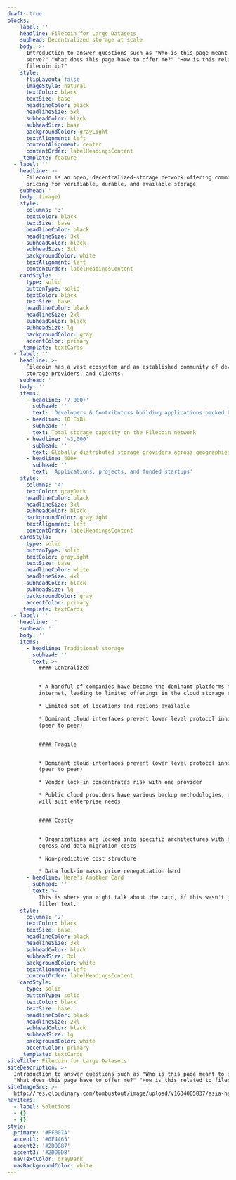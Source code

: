 ```yaml
---
draft: true
blocks:
  - label: ''
    headline: Filecoin for Large Datasets
    subhead: Decentralized storage at scale
    body: >-
      Introduction to answer questions such as "Who is this page meant to
      serve?" "What does this page have to offer me?" "How is this related to
      filecoin.io?"
    style:
      flipLayout: false
      imageStyle: natural
      textColor: black
      textSize: base
      headlineColor: black
      headlineSize: 5xl
      subheadColor: black
      subheadSize: base
      backgroundColor: grayLight
      textAlignment: left
      contentAlignment: center
      contentOrder: labelHeadingsContent
    _template: feature
  - label: ''
    headline: >-
      Filecoin is an open, decentralized-storage network offering commoditized
      pricing for verifiable, durable, and available storage
    subhead: ''
    body: (image)
    style:
      columns: '3'
      textColor: black
      textSize: base
      headlineColor: black
      headlineSize: 3xl
      subheadColor: black
      subheadSize: 3xl
      backgroundColor: white
      textAlignment: left
      contentOrder: labelHeadingsContent
    cardStyle:
      type: solid
      buttonType: solid
      textColor: black
      textSize: base
      headlineColor: black
      headlineSize: 2xl
      subheadColor: black
      subheadSize: lg
      backgroundColor: gray
      accentColor: primary
    _template: textCards
  - label: ''
    headline: >-
      Filecoin has a vast ecosystem and an established community of developers,
      storage providers, and clients.
    subhead: ''
    body: ''
    items:
      - headline: '7,000+'
        subhead: ''
        text: 'Developers & Contributors building applications backed by Filecoin '
      - headline: 10 EiB+
        subhead: ''
        text: Total storage capacity on the Filecoin network
      - headline: '~3,000'
        subhead: ''
        text: Globally distributed storage providers across geographies
      - headline: 400+
        subhead: ''
        text: 'Applications, projects, and funded startups'
    style:
      columns: '4'
      textColor: grayDark
      headlineColor: black
      headlineSize: 3xl
      subheadColor: black
      backgroundColor: grayLight
      textAlignment: left
      contentOrder: labelHeadingsContent
    cardStyle:
      type: solid
      buttonType: solid
      textColor: grayLight
      textSize: base
      headlineColor: white
      headlineSize: 4xl
      subheadColor: black
      subheadSize: lg
      backgroundColor: gray
      accentColor: primary
    _template: textCards
  - label: ''
    headline: ''
    subhead: ''
    body: ''
    items:
      - headline: Traditional storage
        subhead: ''
        text: >-
          #### Centralized


          * A handful of companies have become the dominant platforms for the
          internet, leading to limited offerings in the cloud storage space

          * Limited set of locations and regions available

          * Dominant cloud interfaces prevent lower level protocol innovation
          (peer to peer)


          #### Fragile


          * Dominant cloud interfaces prevent lower level protocol innovation
          (peer to peer)

          * Vendor lock-in concentrates risk with one provider

          * Public cloud providers have various backup methodologies, not all
          will suit enterprise needs


          #### Costly


          * Organizations are locked into specific architectures with high
          egress and data migration costs

          * Non-predictive cost structure

          * Data lock-in makes price renegotiation hard
      - headline: Here's Another Card
        subhead: ''
        text: >-
          This is where you might talk about the card, if this wasn't just
          filler text.
    style:
      columns: '2'
      textColor: black
      textSize: base
      headlineColor: black
      headlineSize: 3xl
      subheadColor: black
      subheadSize: 3xl
      backgroundColor: white
      textAlignment: left
      contentOrder: labelHeadingsContent
    cardStyle:
      type: solid
      buttonType: solid
      textColor: black
      textSize: base
      headlineColor: black
      headlineSize: 2xl
      subheadColor: black
      subheadSize: lg
      backgroundColor: white
      accentColor: primary
    _template: textCards
siteTitle: Filecoin for Large Datasets
siteDescription: >-
  Introduction to answer questions such as "Who is this page meant to serve?"
  "What does this page have to offer me?" "How is this related to filecoin.io?"
siteImageSrc: >-
  http://res.cloudinary.com/tombustout/image/upload/v1634005837/asia-hackathon-hero_isb8ak.png
navItems:
  - label: Solutions
  - {}
  - {}
style:
  primary: '#FF007A'
  accent1: '#0E4465'
  accent2: '#2DDB87'
  accent3: '#2DD0DB'
  navTextColor: grayDark
  navBackgroundColor: white
---
```


